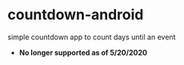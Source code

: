 # countdown-android
simple countdown app to count days until an event
* **No longer supported as of 5/20/2020**
